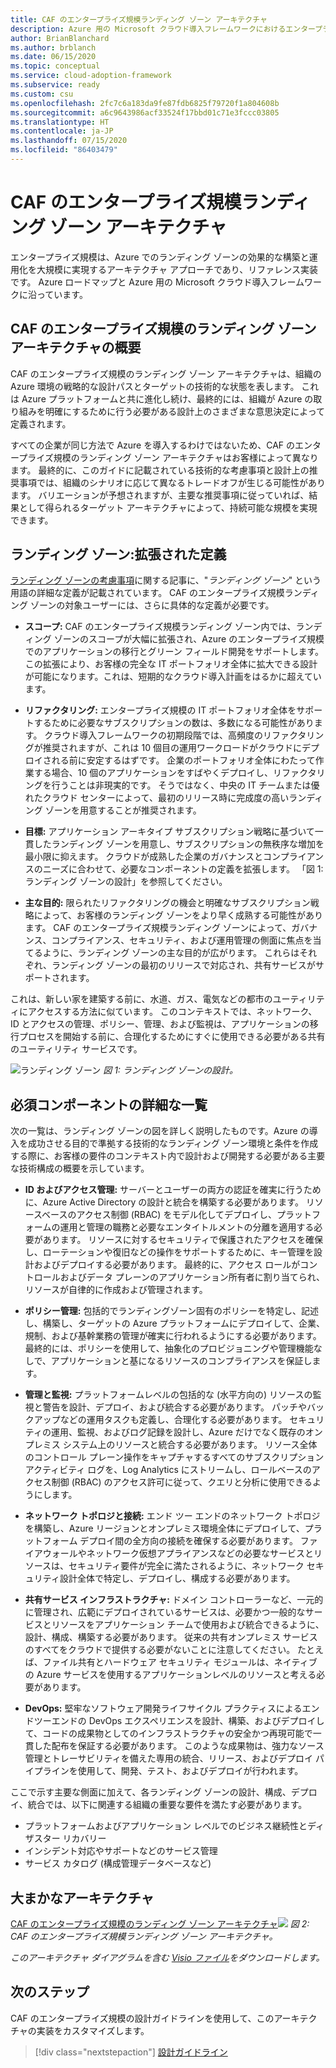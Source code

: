 ```yaml
---
title: CAF のエンタープライズ規模ランディング ゾーン アーキテクチャ
description: Azure 用の Microsoft クラウド導入フレームワークにおけるエンタープライズ規模のランディング ゾーン アーキテクチャについて説明します。
author: BrianBlanchard
ms.author: brblanch
ms.date: 06/15/2020
ms.topic: conceptual
ms.service: cloud-adoption-framework
ms.subservice: ready
ms.custom: csu
ms.openlocfilehash: 2fc7c6a183da9fe87fdb6825f79720f1a804608b
ms.sourcegitcommit: a6c9643986acf33524f17bbd01c71e3fccc03805
ms.translationtype: HT
ms.contentlocale: ja-JP
ms.lasthandoff: 07/15/2020
ms.locfileid: "86403479"
---
```

<!-- cSpell:ignore CAF -->

# <a name="caf-enterprise-scale-landing-zone-architecture"></a>CAF のエンタープライズ規模ランディング ゾーン アーキテクチャ

エンタープライズ規模は、Azure でのランディング ゾーンの効果的な構築と運用化を大規模に実現するアーキテクチャ アプローチであり、リファレンス実装です。 Azure ロードマップと Azure 用の Microsoft クラウド導入フレームワークに沿っています。

## <a name="an-overview-of-caf-enterprise-scale-landing-zone-architecture"></a>CAF のエンタープライズ規模のランディング ゾーン アーキテクチャの概要

CAF のエンタープライズ規模のランディング ゾーン アーキテクチャは、組織の Azure 環境の戦略的な設計パスとターゲットの技術的な状態を表します。 これは Azure プラットフォームと共に進化し続け、最終的には、組織が Azure の取り組みを明確にするために行う必要がある設計上のさまざまな意思決定によって定義されます。

すべての企業が同じ方法で Azure を導入するわけではないため、CAF のエンタープライズ規模のランディング ゾーン アーキテクチャはお客様によって異なります。 最終的に、このガイドに記載されている技術的な考慮事項と設計上の推奨事項では、組織のシナリオに応じて異なるトレードオフが生じる可能性があります。 バリエーションが予想されますが、主要な推奨事項に従っていれば、結果として得られるターゲット アーキテクチャによって、持続可能な規模を実現できます。

## <a name="landing-zone-expanded-definition"></a>ランディング ゾーン:拡張された定義

[ランディング ゾーンの考慮事項](../../ready/considerations/index.md)に関する記事に、"_ランディング ゾーン_" という用語の詳細な定義が記載されています。 CAF のエンタープライズ規模ランディング ゾーンの対象ユーザーには、さらに具体的な定義が必要です。

- **スコープ:** CAF のエンタープライズ規模ランディング ゾーン内では、ランディング ゾーンのスコープが大幅に拡張され、Azure のエンタープライズ規模でのアプリケーションの移行とグリーン フィールド開発をサポートします。 この拡張により、お客様の完全な IT ポートフォリオ全体に拡大できる設計が可能になります。これは、短期的なクラウド導入計画をはるかに超えています。

- **リファクタリング:** エンタープライズ規模の IT ポートフォリオ全体をサポートするために必要なサブスクリプションの数は、多数になる可能性があります。 クラウド導入フレームワークの初期段階では、高頻度のリファクタリングが推奨されますが、これは 10 個目の運用ワークロードがクラウドにデプロイされる前に安定するはずです。 企業のポートフォリオ全体にわたって作業する場合、10 個のアプリケーションをすばやくデプロイし、リファクタリングを行うことは非現実的です。 そうではなく、中央の IT チームまたは優れたクラウド センターによって、最初のリリース時に完成度の高いランディング ゾーンを用意することが推奨されます。

- **目標:** アプリケーション アーキタイプ サブスクリプション戦略に基づいて一貫したランディング ゾーンを用意し、サブスクリプションの無秩序な増加を最小限に抑えます。 クラウドが成熟した企業のガバナンスとコンプライアンスのニーズに合わせて、必要なコンポーネントの定義を拡張します。 「図 1: ランディング ゾーンの設計」を参照してください。

- **主な目的:** 限られたリファクタリングの機会と明確なサブスクリプション戦略によって、お客様のランディング ゾーンをより早く成熟する可能性があります。 CAF のエンタープライズ規模ランディング ゾーンによって、ガバナンス、コンプライアンス、セキュリティ、および運用管理の側面に焦点を当てるように、ランディング ゾーンの主な目的が広がります。 これらはそれぞれ、ランディング ゾーンの最初のリリースで対応され、共有サービスがサポートされます。

これは、新しい家を建築する前に、水道、ガス、電気などの都市のユーティリティにアクセスする方法に似ています。 このコンテキストでは、ネットワーク、ID とアクセスの管理、ポリシー、管理、および監視は、アプリケーションの移行プロセスを開始する前に、合理化するためにすぐに使用できる必要がある共有のユーティリティ サービスです。

![ランディング ゾーン](./media/lz-design.png)
_図 1: ランディング ゾーンの設計。_

## <a name="expanded-list-of-requisite-components"></a>必須コンポーネントの詳細な一覧

次の一覧は、ランディング ゾーンの図を詳しく説明したものです。Azure の導入を成功させる目的で準拠する技術的なランディング ゾーン環境と条件を作成する際に、お客様の要件のコンテキスト内で設計および開発する必要がある主要な技術構成の概要を示しています。

- **ID およびアクセス管理:** サーバーとユーザーの両方の認証を確実に行うために、Azure Active Directory の設計と統合を構築する必要があります。 リソースベースのアクセス制御 (RBAC) をモデル化してデプロイし、プラットフォームの運用と管理の職務と必要なエンタイトルメントの分離を適用する必要があります。 リソースに対するセキュリティで保護されたアクセスを確保し、ローテーションや復旧などの操作をサポートするために、キー管理を設計およびデプロイする必要があります。 最終的に、アクセス ロールがコントロールおよびデータ プレーンのアプリケーション所有者に割り当てられ、リソースが自律的に作成および管理されます。

- **ポリシー管理:** 包括的でランディングゾーン固有のポリシーを特定し、記述し、構築し、ターゲットの Azure プラットフォームにデプロイして、企業、規制、および基幹業務の管理が確実に行われるようにする必要があります。 最終的には、ポリシーを使用して、抽象化のプロビジョニングや管理機能なしで、アプリケーションと基になるリソースのコンプライアンスを保証します。

- **管理と監視:** プラットフォームレベルの包括的な (水平方向の) リソースの監視と警告を設計、デプロイ、および統合する必要があります。 パッチやバックアップなどの運用タスクも定義し、合理化する必要があります。 セキュリティの運用、監視、およびログ記録を設計し、Azure だけでなく既存のオンプレミス システム上のリソースと統合する必要があります。 リソース全体のコントロール プレーン操作をキャプチャするすべてのサブスクリプション アクティビティ ログを、Log Analytics にストリームし、ロールベースのアクセス制御 (RBAC) のアクセス許可に従って、クエリと分析に使用できるようにします。

- **ネットワーク トポロジと接続:** エンド ツー エンドのネットワーク トポロジを構築し、Azure リージョンとオンプレミス環境全体にデプロイして、プラットフォーム デプロイ間の全方向の接続を確保する必要があります。 ファイアウォールやネットワーク仮想アプライアンスなどの必要なサービスとリソースは、セキュリティ要件が完全に満たされるように、ネットワーク セキュリティ設計全体で特定し、デプロイし、構成する必要があります。

- **共有サービス インフラストラクチャ:** ドメイン コントローラーなど、一元的に管理され、広範にデプロイされているサービスは、必要かつ一般的なサービスとリソースをアプリケーション チームで使用および統合できるように、設計、構成、構築する必要があります。 従来の共有オンプレミス サービスのすべてをクラウドで提供する必要がないことに注意してください。 たとえば、ファイル共有とハードウェア セキュリティ モジュールは、ネイティブの Azure サービスを使用するアプリケーションレベルのリソースと考える必要があります。

- **DevOps:** 堅牢なソフトウェア開発ライフサイクル プラクティスによるエンドツーエンドの DevOps エクスペリエンスを設計、構築、およびデプロイして、コードの成果物としてのインフラストラクチャの安全かつ再現可能で一貫した配布を保証する必要があります。 このような成果物は、強力なソース管理とトレーサビリティを備えた専用の統合、リリース、およびデプロイ パイプラインを使用して、開発、テスト、およびデプロイが行われます。

ここで示す主要な側面に加えて、各ランディング ゾーンの設計、構成、デプロイ、統合では、以下に関連する組織の重要な要件を満たす必要があります。

- プラットフォームおよびアプリケーション レベルでのビジネス継続性とディザスター リカバリー
- インシデント対応やサポートなどのサービス管理
- サービス カタログ (構成管理データベースなど)

## <a name="high-level-architecture"></a>大まかなアーキテクチャ

[CAF のエンタープライズ規模のランディング ゾーン アーキテクチャ![](./media/ns-arch-inline.png)](./media/ns-arch-expanded.png#lightbox)
_図 2: CAF のエンタープライズ規模ランディング ゾーン アーキテクチャ。_

_このアーキテクチャ ダイアグラムを含む [Visio ファイル](https://github.com/microsoft/CloudAdoptionFramework/blob/master/ready/enterprise-scale-architecture.vsdx)をダウンロードします。_

## <a name="next-steps"></a>次のステップ

CAF のエンタープライズ規模の設計ガイドラインを使用して、このアーキテクチャの実装をカスタマイズします。

> [!div class="nextstepaction"]
> [設計ガイドライン](./design-guidelines.md)
